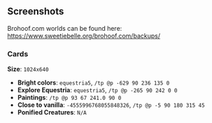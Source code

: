 ## Screenshots

Brohoof.com worlds can be found here: https://www.sweetiebelle.org/brohoof.com/backups/

### Cards
**Size**: `1024x640`
- **Bright colors**: `equestria5`, `/tp @p -629 90 236 135 0`
- **Explore Equestria**: `equestria5`, `/tp @p -265 90 242 0 0`
- **Paintings**: `/tp @p 93 67 241.0 90 0`
- **Close to vanilla**: `-4555996768055848326`, `/tp @p -5 90 180 315 45`
- **Ponified Creatures**: `N/A`
